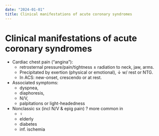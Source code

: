 ```yaml
---
date: "2024-01-01"
title: Clinical manifestations of acute coronary syndromes
---
```



# Clinical manifestations of acute coronary syndromes

- Cardiac chest pain (“angina”):
  - retrosternal pressure/pain/tightness ± radiation to neck, jaw, arms.
  - Precipitated by exertion (physical or emotional), ↓ w/ rest or NTG.
  - In ACS: new-onset, crescendo or at rest.
- Associated symptoms:
  - dyspnea,
  - diaphoresis,
  - N/V,
  - palpitations or light-headedness
- Nonclassic sx (incl N/V & epig pain) ? more common in
  - ♀
  - elderly
  - diabetes
  - inf. ischemia
